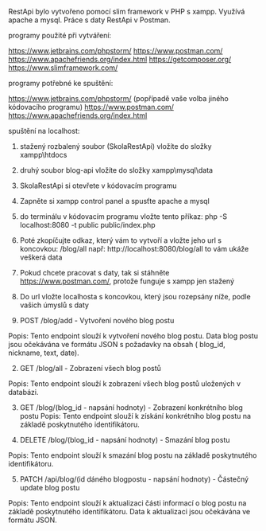 RestApi bylo vytvořeno pomocí slim framework v PHP s xampp. Využívá apache a mysql. Práce s daty RestApi v Postman.

programy použité při vytváření:

https://www.jetbrains.com/phpstorm/
https://www.postman.com/
https://www.apachefriends.org/index.html
https://getcomposer.org/
https://www.slimframework.com/






programy potřebné ke spuštění: 

https://www.jetbrains.com/phpstorm/ (popřípadě vaše volba jiného kódovacího programu)
https://www.postman.com/
https://www.apachefriends.org/index.html







spuštění na localhost:
1. stažený rozbalený soubor (SkolaRestApi) vložíte do složky xampp\htdocs
2. druhý soubor blog-api vložíte do složky xampp\mysql\data
3. SkolaRestApi si otevřete v kódovacím programu
4. Zapněte si xampp control panel a spusťte apache a mysql
5. do terminálu v kódovacím programu vložte tento příkaz: php -S localhost:8080 -t public public/index.php
6. Poté zkopíčujte odkaz, který vám to vytvoří a vložte jeho url s koncovkou:  /blog/all       např: http://localhost:8080/blog/all
   to vám ukáže veškerá data
7. Pokud chcete pracovat s daty, tak si stáhněte https://www.postman.com/, protože funguje s xampp jen stažený
8. Do url vložte localhosta s koncovkou, který jsou rozepsány níže, podle vašich úmyslů s daty






1. POST /blog/add - Vytvoření nového blog postu

Popis:
Tento endpoint slouží k vytvoření nového blog postu. Data blog postu jsou očekávána ve formátu JSON s požadavky na obsah ( blog_id, nickname, text, date).


2. GET /blog/all - Zobrazení všech blog postů
   
Popis:
Tento endpoint slouží k zobrazení všech blog postů uložených v databázi.


3. GET /blog/(blog_id - napsání hodnoty) - Zobrazení konkrétního blog postu
Popis:
Tento endpoint slouží k získání konkrétního blog postu na základě poskytnutého identifikátoru.


5. DELETE /blog/(blog_id - napsání hodnoty) - Smazání blog postu
 
Popis:
Tento endpoint slouží k smazání blog postu na základě poskytnutého identifikátoru.


5. PATCH /api/blog/(id dáného blogpostu - napsání hodnoty) - Částečný update blog postu
   
Popis:
Tento endpoint slouží k aktualizaci části informací o blog postu na základě poskytnutého identifikátoru. Data k aktualizaci jsou očekávána ve formátu JSON.


